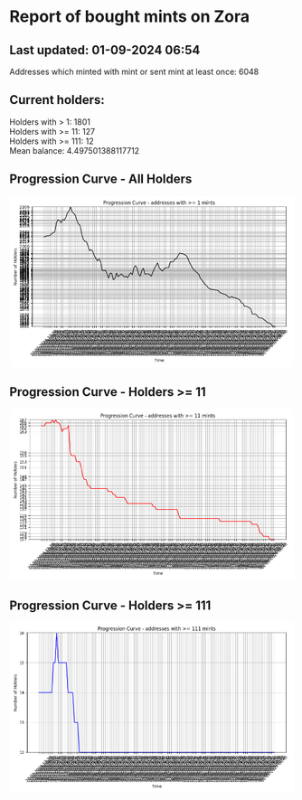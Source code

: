 # Report of bought mints on Zora
## Last updated: 01-09-2024 06:54
Addresses which minted with mint or sent mint at least once: 6048

## Current holders:
Holders with > 1: 1801  
Holders with >= 11: 127  
Holders with >= 111: 12  
Mean balance: 4.497501388117712  

## Progression Curve - All Holders
![addresses with >= 1 mint](progression_curve_all.png)
## Progression Curve - Holders >= 11
![addresses with >= 11 mints](progression_curve_gt_11.png)
## Progression Curve - Holders >= 111
![addresses with >= 111 mints](progression_curve_gt_111.png)
